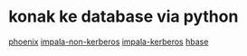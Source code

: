 # konak ke database via python

[phoenix](https://github.com/ozzienich/python_db/blob/main/phoenix_via-python.py) 
[impala-non-kerberos](https://github.com/ozzienich/python_db/blob/main/impala_non-kerberos.py)
[impala-kerberos](https://github.com/ozzienich/python_db/blob/main/impala-kerberized.py)
[hbase](https://github.com/ozzienich/python_db/blob/main/hbase_lewat_thrift.py)

